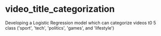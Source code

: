 # video_title_categorization
Developing a Logistic Regression model which can categorize videos t0 5 class ('sport', 'tech', 'politics', 'games', and 'lifestyle')

